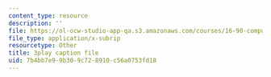 ```yaml
---
content_type: resource
description: ''
file: https://ol-ocw-studio-app-qa.s3.amazonaws.com/courses/16-90-computational-methods-in-aerospace-engineering-spring-2014/7b4bb7e99b309c728910c56a0753fd18_A-qap-PTmgo.srt
file_type: application/x-subrip
resourcetype: Other
title: 3play caption file
uid: 7b4bb7e9-9b30-9c72-8910-c56a0753fd18
---
```

